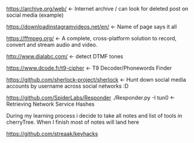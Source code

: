 https://archive.org/web/   <- Internet archive / can look for deleted post on social media (example)

https://downloadinstagramvideos.net/en/   <- Name of page says it all

https://ffmpeg.org/ <- A complete, cross-platform solution to record, convert and stream audio and video.

http://www.dialabc.com/   <- detect DTMF tones

https://www.dcode.fr/t9-cipher   <- T9 Decoder/Phonewords Finder 

https://github.com/sherlock-project/sherlock <- Hunt down social media accounts by username across social networks :D 

https://github.com/SpiderLabs/Responder ./Responder.py -I tun0 <- Retrieving Network Service Hashes


During my learning process i decide to take all notes and list of tools in cherryTree. When I finish most of notes will land here

https://github.com/streaak/keyhacks 
